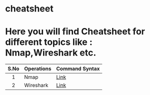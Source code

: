# cheatsheet
Here you will find Cheatsheet for different topics like : Nmap,Wireshark etc.
======		

| S.No | Operations            | Command Syntax   |
|:-----:|:----------------|:--------------------|
|1  | Nmap                  | <a href="https://github.com/raj1997/cheatsheet/tree/master/Nmap">Link</a>  |
|2  | Wireshark                 | <a href="https://github.com/raj1997/cheatsheet/tree/master/Wireshark">Link</a>  |

